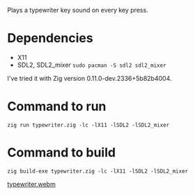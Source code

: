 Plays a typewriter key sound on every key press.

# Dependencies
- X11
- SDL2, SDL2_mixer `sudo pacman -S sdl2 sdl2_mixer`

I've tried it with Zig version 0.11.0-dev.2336+5b82b4004.

# Command to run
`zig run typewriter.zig -lc -lX11 -lSDL2 -lSDL2_mixer`

# Command to build
`zig build-exe typewriter.zig -lc -lX11 -lSDL2 -lSDL2_mixer`


[typewriter.webm](https://user-images.githubusercontent.com/3685582/232880927-938941ac-b92f-47f0-8120-e6c4b5b29596.webm)
